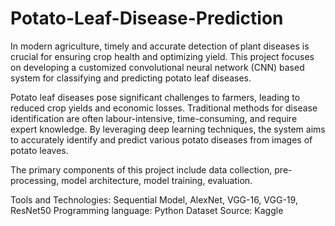 # Potato-Leaf-Disease-Prediction
In modern agriculture, timely and accurate detection of plant diseases is crucial for ensuring crop health and optimizing yield. This project focuses on developing a customized convolutional neural network (CNN) based system for classifying and predicting  potato leaf diseases.

Potato leaf diseases pose significant challenges to farmers, leading to reduced crop yields and economic losses. Traditional methods for disease identification are often labour-intensive, time-consuming, and require expert knowledge. By leveraging deep learning techniques, the system aims to accurately identify and predict various potato diseases from images of potato leaves.

The primary components of this project include data collection, pre-processing, model architecture, model training, evaluation.

Tools and Technologies: Sequential Model, AlexNet, VGG-16, VGG-19, ResNet50
Programming language: Python
Dataset Source: Kaggle

